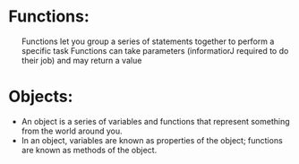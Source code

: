 # Functions:
<ul>
 
<il>Functions let you group a series of statements together to perform a
specific task<il>
<il>Functions can take parameters (informatiorJ required
to do their job) and may return a value</il>

</ul>




# Objects:
<ul>
<li>An object is a series of variables and functions that
represent something from the world around you.</li>
<li>In an object, variables are known as properties of the
object; functions are known as methods of the object.</li>
</ul>